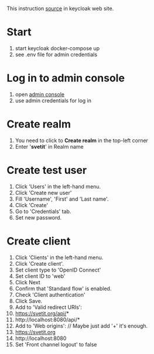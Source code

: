 This instruction [source](https://www.keycloak.org/getting-started/getting-started-docker) in keycloak web site.

# Start
1. start keycloak docker-compose up
2. see .env file for admin credentials

# Log in to admin console
1. open [admin console](http://localhost:8081/admin)
2. use admin credentials for log in

# Create realm
1. You need to click to **Create realm** in the top-left corner
2. Enter '**svetit**' in Realm name

# Create test user
1. Click 'Users' in the left-hand menu.
2. Click 'Create new user'
3. Fill 'Username', 'First' and 'Last name'.
4. Click 'Create'
5. Go to 'Credentials' tab.
6. Set new password.

# Create client
1. Click 'Clients' in the left-hand menu.
2. Click 'Create client'.
3. Set client type to 'OpenID Connect'
4. Set client ID to 'web'
5. Click Next
6. Confirm that 'Standard flow' is enabled.
7. Check 'Client authentication'
8. Click Save.
9. Add to 'Valid redirect URIs':
  1. https://svetit.org/api/*
  2. http://localhost:8080/api/*
10. Add to 'Web origins': // Maybe just add '+' it's enough.
  1. https://svetit.org
  2. http://localhost:8080
11. Set 'Front channel logout' to false
